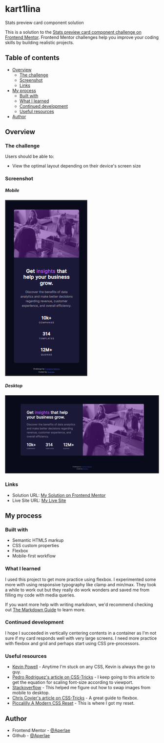 # kart1lina
Stats preview card component solution

This is a solution to the [Stats preview card component challenge on Frontend Mentor](https://www.frontendmentor.io/challenges/stats-preview-card-component-8JqbgoU62). Frontend Mentor challenges help you improve your coding skills by building realistic projects. 

## Table of contents

- [Overview](#overview)
  - [The challenge](#the-challenge)
  - [Screenshot](#screenshot)
  - [Links](#links)
- [My process](#my-process)
  - [Built with](#built-with)
  - [What I learned](#what-i-learned)
  - [Continued development](#continued-development)
  - [Useful resources](#useful-resources)
- [Author](#author)


## Overview

### The challenge

Users should be able to:

- View the optimal layout depending on their device's screen size

### Screenshot

##### Mobile
![screenshot-mobile.png](https://github.com/Aperlae/kart1lina/blob/main/images/screenshot-mobile.png)

##### Desktop
![screenshot-desktop.png](https://github.com/Aperlae/kart1lina/blob/main/images/screenshot-desktop.png)

### Links

- Solution URL: [My Solution on Frontend Mentor](https://www.frontendmentor.io/solutions/responsive-nft-preview-card-component-using-grid-and-flexbox-0fVdMV7K5)
- Live Site URL: [My Live Site](https://aperlae.github.io/kart1lina/)


## My process

### Built with

- Semantic HTML5 markup
- CSS custom properties
- Flexbox
- Mobile-first workflow

### What I learned

I used this project to get more practice using flexbox. I experimented some more with using responsive typography like clamp and min/max.  They took a while to work out but they really do work wonders and saved me from filling my code with media queries.   

If you want more help with writing markdown, we'd recommend checking out [The Markdown Guide](https://www.markdownguide.org/) to learn more.

### Continued development

I hope I succeeded in vertically centering contents in a container as I'm not sure if my card responds well with very large screens.  I need more practice with flexbox and grid and perhaps start using CSS pre-processors. 

### Useful resources

- [Kevin Powell](https://youtu.be/U9VF-4euyRo) - Anytime I'm stuck on any CSS, Kevin is always the go to guy.
- [Pedro Rodriguez's article on CSS-Tricks](https://css-tricks.com/linearly-scale-font-size-with-css-clamp-based-on-the-viewport/) - I keep going to this article to get the equation for scaling font-size according to viewport.
- [Stackoverflow](https://stackoverflow.com/questions/25972274/how-to-swap-images-on-mobile-desktop-in-responsive-mode) - This helped me figure out how to swap images from mobile to desktop.
-  [Chris Coyier's article on CSS-Tricks](https://css-tricks.com/snippets/css/a-guide-to-flexbox/) - A great guide to flexbox. 
- [Piccalilly A Modern CSS Reset](https://piccalil.li/blog/a-modern-css-reset/) - This is where I got my reset. 


## Author

- Frontend Mentor - [@Aperlae](https://www.frontendmentor.io/profile/Aperlae)
- Github - [@Aperlae](https://github.com/Aperlae)



